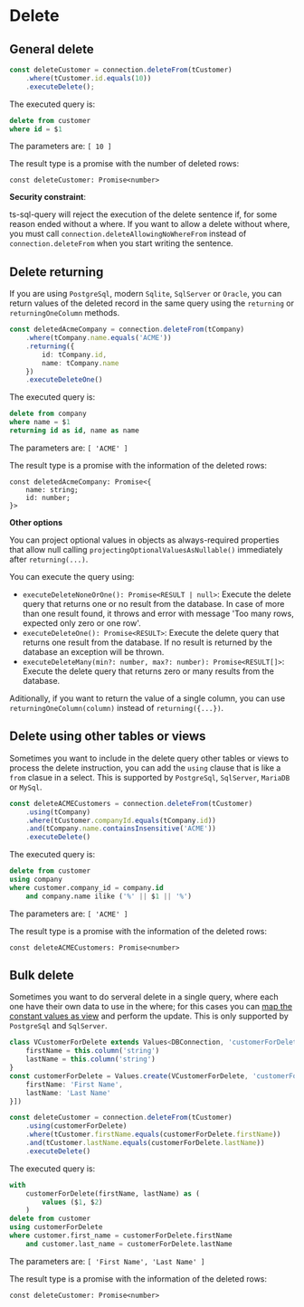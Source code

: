 # Delete

## General delete

```ts
const deleteCustomer = connection.deleteFrom(tCustomer)
    .where(tCustomer.id.equals(10))
    .executeDelete();
```

The executed query is:
```sql
delete from customer 
where id = $1
```

The parameters are: `[ 10 ]`

The result type is a promise with the number of deleted rows:
```tsx
const deleteCustomer: Promise<number>
```

**Security constraint**:

ts-sql-query will reject the execution of the delete sentence if, for some reason ended without a where. If you want to allow a delete without where, you must call `connection.deleteAllowingNoWhereFrom` instead of `connection.deleteFrom` when you start writing the sentence.

## Delete returning

If you are using `PostgreSql`, modern `Sqlite`, `SqlServer` or `Oracle`, you can return values of the deleted record in the same query using the `returning` or `returningOneColumn` methods.

```ts
const deletedAcmeCompany = connection.deleteFrom(tCompany)
    .where(tCompany.name.equals('ACME'))
    .returning({
        id: tCompany.id,
        name: tCompany.name
    })
    .executeDeleteOne()
```

The executed query is:
```sql
delete from company 
where name = $1 
returning id as id, name as name
```

The parameters are: `[ 'ACME' ]`

The result type is a promise with the information of the deleted rows:
```tsx
const deletedAcmeCompany: Promise<{
    name: string;
    id: number;
}>
```

**Other options**

You can project optional values in objects as always-required properties that allow null calling `projectingOptionalValuesAsNullable()` immediately after `returning(...)`.

You can execute the query using:

- `executeDeleteNoneOrOne(): Promise<RESULT | null>`: Execute the delete query that returns one or no result from the database. In case of more than one result found, it throws and error with message 'Too many rows, expected only zero or one row'.
- `executeDeleteOne(): Promise<RESULT>`: Execute the delete query that returns one result from the database. If no result is returned by the database an exception will be thrown.
- `executeDeleteMany(min?: number, max?: number): Promise<RESULT[]>`: Execute the delete query that returns zero or many results from the database.

Aditionally, if you want to return the value of a single column, you can use `returningOneColumn(column)` instead of `returning({...})`.

## Delete using other tables or views

Sometimes you want to include in the delete query other tables or views to process the delete instruction, you can add the `using` clause that is like a `from` clasue in a select. This is supported by `PostgreSql`, `SqlServer`, `MariaDB` or `MySql`.

```ts
const deleteACMECustomers = connection.deleteFrom(tCustomer)
    .using(tCompany)
    .where(tCustomer.companyId.equals(tCompany.id))
    .and(tCompany.name.containsInsensitive('ACME'))
    .executeDelete()
```

The executed query is:
```sql
delete from customer 
using company 
where customer.company_id = company.id 
    and company.name ilike ('%' || $1 || '%')
```

The parameters are: `[ 'ACME' ]`

The result type is a promise with the information of the deleted rows:
```tsx
const deleteACMECustomers: Promise<number>
```

## Bulk delete

Sometimes you want to do serveral delete in a single query, where each one have their own data to use in the where; for this cases you can [map the constant values as view](../connection-tables-views.md#mapping-constant-values-as-view) and perform the update. This is only supported by `PostgreSql` and `SqlServer`.

```ts
class VCustomerForDelete extends Values<DBConnection, 'customerForDelete'> {
    firstName = this.column('string')
    lastName = this.column('string')
}
const customerForDelete = Values.create(VCustomerForDelete, 'customerForDelete', [{
    firstName: 'First Name',
    lastName: 'Last Name'
}])

const deleteCustomer = connection.deleteFrom(tCustomer)
    .using(customerForDelete)
    .where(tCustomer.firstName.equals(customerForDelete.firstName))
    .and(tCustomer.lastName.equals(customerForDelete.lastName))
    .executeDelete()
```

The executed query is:
```sql
with 
    customerForDelete(firstName, lastName) as (
        values ($1, $2)
    )
delete from customer
using customerForDelete
where customer.first_name = customerForDelete.firstName 
    and customer.last_name = customerForDelete.lastName
```

The parameters are: `[ 'First Name', 'Last Name' ]`

The result type is a promise with the information of the deleted rows:
```tsx
const deleteCustomer: Promise<number>
```
